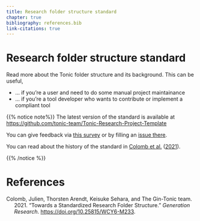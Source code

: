 ```yaml
---
title: Research folder structure standard
chapter: true
bibliography: references.bib
link-citations: true
---
```


# Research folder structure standard

Read more about the Tonic folder structure and its background. This can be useful,

- … if you’re a user and need to do some manual project maintainance
- … if you’re a tool developer who wants to contribute or implement a compliant tool

{{% notice note%}}
The latest version of the standard is available at
<https://github.com/tonic-team/Tonic-Research-Project-Template>

You can give feedback via [this survey](https://umfrage.hu-berlin.de/index.php/617633?lang=en) or by filling an [issue there](https://github.com/tonic-team/Tonic-Research-Project-Template/issues).

You can read about the history of the standard in [Colomb et al.](#ref-Colomb:2021vl) ([2021](#ref-Colomb:2021vl)).

{{% /notice %}}

# References

<div id="refs" class="references csl-bib-body hanging-indent">

<div id="ref-Colomb:2021vl" class="csl-entry">

Colomb, Julien, Thorsten Arendt, Keisuke Sehara, and The Gin-Tonic team. 2021. “Towards a Standardized Research Folder Structure.” *Generation Research*. <https://doi.org/10.25815/WCY6-M233>.

</div>

</div>
